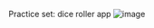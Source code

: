 Practice set: dice roller app
![image](https://github.com/MariGsp/DiceRoller/assets/47831753/907f684b-44a6-4bc2-b097-a321bc5ea32d)


